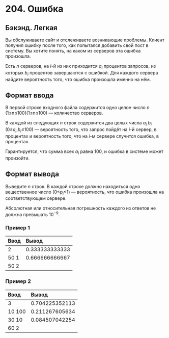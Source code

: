 # 204. Ошибка

## Бэкэнд. Легкая

Вы обслуживаете сайт и отслеживаете возникающие проблемы. Клиент получил ошибку после того, как попытался добавить свой пост в систему. Вы хотите понять, на каком из серверов эта ошибка произошла.

Есть <i>n</i> серверов, на <i>i</i>-й из них приходится <i>a<sub>i</sub></i> процентов запросов, из которых <i>b<sub>i</sub></i> процентов завершаются с ошибкой. Для каждого сервера найдите вероятность того, что ошибка произошла именно на нём.

## Формат ввода

В первой строке входного файла содержится одно целое число <i>n</i> (1≤n≤100)(1≤n≤100) — количество серверов.

В каждой из следующих <i>n</i> строк содержится два целых числа <i>a<sub>i</sub></i> <i>b<sub>i</sub></i> (0≤<i>a<sub>i</sub></i>,<i>b<sub>i</sub></i>≤100) — вероятность того, что запрос пойдёт на <i>i</i>-й сервер, в процентах и вероятность того, что на <i>i</i>-м сервере случится ошибка, в процентах.

Гарантируется, что сумма всех <i>a<sub>i</sub></i> равна 100, и ошибка в системе может произойти.

## Формат вывода

Выведите <i>n</i> строк. В каждой строке должно находиться одно вещественное число (0≤<i>p<sub>i</sub></i>≤1) — вероятность, что ошибка произошла на соответствующем сервере.

Абсолютная или относительная погрешность каждого из ответов не должна превышать 10<sup>−9</sup>.

### Пример 1

| Ввод | Вывод          |
| :--- | :------------- |
| 2    | 0.333333333333 |
| 50 1 | 0.666666666667 |
| 50 2 |                |

### Пример 2

| Ввод   | Вывод          |
| :----- | :------------- |
| 3      | 0.704225352113 |
| 10 100 | 0.211267605634 |
| 30 10  | 0.084507042254 |
| 60 2   |                |
